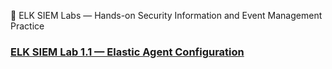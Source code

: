 🧩 ELK SIEM Labs — Hands-on Security Information and Event Management Practice

### [ELK SIEM Lab 1.1 — Elastic Agent Configuration](https://medium.com/p/05f66086615f)



